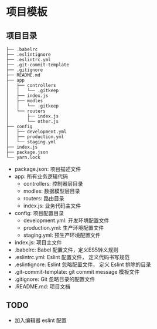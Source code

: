 # 项目模板

## 项目目录

```
├── .babelrc
├── .eslintignore
├── .eslintrc.yml
├── .git-commit-template
├── .gitignore
├── README.md
├── app
│   ├── controllers
│   │   └── .gitkeep
│   ├── index.js
│   ├── modles
│   │   └── .gitkeep
│   └── routers
│       ├── index.js
│       └── other.js
├── config
│   ├── development.yml
│   ├── production.yml
│   └── staging.yml
├── index.js
├── package.json
└── yarn.lock
```
* package.json: 项目描述文件
* app: 所有业务逻辑代码
    * controllers: 控制器层目录
    * modles: 数据模型层目录
    * routers: 路由目录
    * index.js: 业务代码主文件
* config: 项目配置目录
    * development.yml: 开发环境配置文件
    * production.yml: 生产环境配置文件
    * staging.yml: 预生产环境配置文件
* index.js: 项目主文件
* .babelrc: Babel 配置文件，定义ES5转义规则
* .eslintrc.yml: Eslint 配置文件， 定义代码书写规范
* .eslintignore: Eslint 忽略配置文件， 定义 Eslint 排除的目录
* .git-commit-template: git commit message 模板文件
* .gitignore: Git 忽略目录的配置文件
* .README.md: 项目文档

## TODO
* 加入编辑器 eslint 配置
